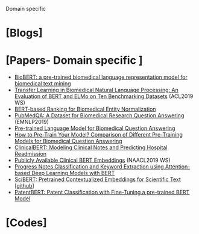 Domain specific

# [Blogs]

# [Papers- Domain specific ]
* [BioBERT: a pre-trained biomedical language representation model for biomedical text mining](https://arxiv.org/abs/1901.08746)
* [Transfer Learning in Biomedical Natural Language Processing: An Evaluation of BERT and ELMo on Ten Benchmarking Datasets](https://arxiv.org/abs/1906.05474) (ACL2019 WS) 
* [BERT-based Ranking for Biomedical Entity Normalization](https://arxiv.org/abs/1908.03548)
* [PubMedQA: A Dataset for Biomedical Research Question Answering](https://arxiv.org/abs/1909.06146) (EMNLP2019)
* [Pre-trained Language Model for Biomedical Question Answering](https://arxiv.org/abs/1909.08229)
* [How to Pre-Train Your Model? Comparison of Different Pre-Training Models for Biomedical Question Answering](https://arxiv.org/abs/1911.00712)
* [ClinicalBERT: Modeling Clinical Notes and Predicting Hospital Readmission](https://arxiv.org/abs/1904.05342)
* [Publicly Available Clinical BERT Embeddings](https://arxiv.org/abs/1904.03323) (NAACL2019 WS)
* [Progress Notes Classification and Keyword Extraction using Attention-based Deep Learning Models with BERT](https://arxiv.org/abs/1910.05786)
* [SciBERT: Pretrained Contextualized Embeddings for Scientific Text](https://arxiv.org/abs/1903.10676) [[github](https://github.com/allenai/scibert)]
* [PatentBERT: Patent Classification with Fine-Tuning a pre-trained BERT Model](https://arxiv.org/abs/1906.02124)

# [Codes]
